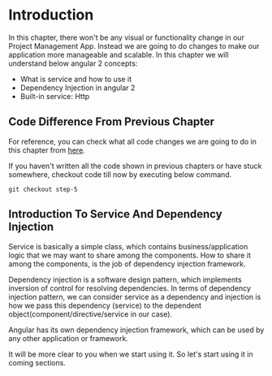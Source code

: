 # Introduction
In this chapter, there won't be any visual or functionality change in our Project Management App. Instead we are going to do changes to make our application more manageable and scalable. In this chapter we will understand below angular 2 concepts:
- What is service and how to use it
- Dependency Injection in angular 2
- Built-in service: Http

## Code Difference From Previous Chapter
For reference, you can check what all code changes we are going to do in this chapter from [here](https://github.com/shripalsoni04/angular2-tutorial-app/compare/step-5...step-6).

If you haven't written all the code shown in previous chapters or have stuck somewhere, checkout code till now by executing below command.
```
git checkout step-5
```

## Introduction To Service And Dependency Injection
Service is basically a simple class, which contains business/application logic that we may want to share among the components. How to share it among the components, is the job of dependency injection framework.

Dependency injection is a software design pattern, which implements inversion of control for resolving dependencies. In terms of dependency injection pattern, we can consider service as a dependency and injection is how we pass this dependency (service) to the dependent object(component/directive/service in our case).

Angular has its own dependency injection framework, which can be used by any other application or framework. 

It will be more clear to you when we start using it. So let's start using it in coming sections.
